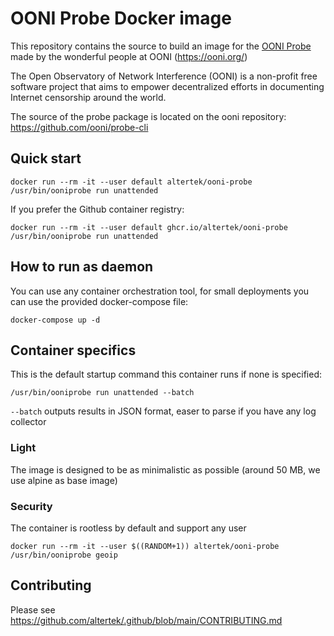 # OONI Probe Docker image

This repository contains the source to build an image for the [OONI Probe](https://github.com/ooni/probe) made by the wonderful people at OONI (https://ooni.org/)

The Open Observatory of Network Interference (OONI) is a non-profit free software project that aims to empower decentralized efforts in documenting Internet censorship around the world.

The source of the probe package is located on the ooni repository: https://github.com/ooni/probe-cli

## Quick start
```
docker run --rm -it --user default altertek/ooni-probe /usr/bin/ooniprobe run unattended
```

If you prefer the Github container registry:
```
docker run --rm -it --user default ghcr.io/altertek/ooni-probe /usr/bin/ooniprobe run unattended 
```

## How to run as daemon
You can use any container orchestration tool, for small deployments you can use the provided docker-compose file:
```
docker-compose up -d
```

## Container specifics
This is the default startup command this container runs if none is specified:
```
/usr/bin/ooniprobe run unattended --batch
```
`--batch` outputs results in JSON format, easer to parse if you have any log collector

### Light
The image is designed to be as minimalistic as possible (around 50 MB, we use alpine as base image)

### Security
The container is rootless by default and support any user
```
docker run --rm -it --user $((RANDOM+1)) altertek/ooni-probe /usr/bin/ooniprobe geoip
```



## Contributing
Please see https://github.com/altertek/.github/blob/main/CONTRIBUTING.md
